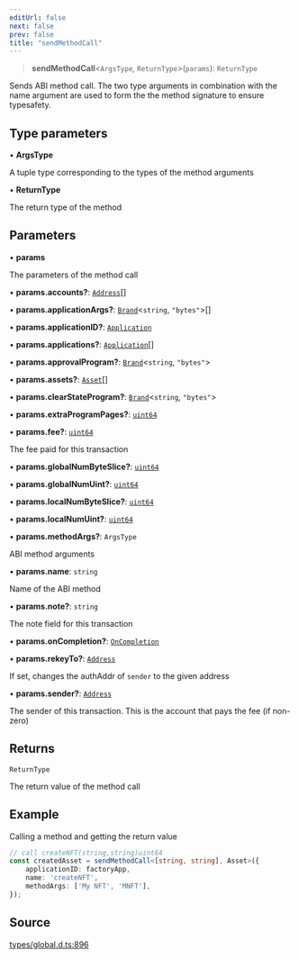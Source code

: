 ```yaml
---
editUrl: false
next: false
prev: false
title: "sendMethodCall"
---
```


> **sendMethodCall**\<`ArgsType`, `ReturnType`\>(`params`): `ReturnType`

Sends ABI method call. The two type arguments in combination with the
name argument are used to form the the method signature to ensure typesafety.

## Type parameters

• **ArgsType**

A tuple type corresponding to the types of the method arguments

• **ReturnType**

The return type of the method

## Parameters

• **params**

The parameters of the method call

• **params\.accounts?**: [`Address`](../classes/Address.md)[]

• **params\.applicationArgs?**: [`Brand`](../type-aliases/Brand.md)\<`string`, `"bytes"`\>[]

• **params\.applicationID?**: [`Application`](../classes/Application.md)

• **params\.applications?**: [`Application`](../classes/Application.md)[]

• **params\.approvalProgram?**: [`Brand`](../type-aliases/Brand.md)\<`string`, `"bytes"`\>

• **params\.assets?**: [`Asset`](../classes/Asset.md)[]

• **params\.clearStateProgram?**: [`Brand`](../type-aliases/Brand.md)\<`string`, `"bytes"`\>

• **params\.extraProgramPages?**: [`uint64`](../type-aliases/uint64.md)

• **params\.fee?**: [`uint64`](../type-aliases/uint64.md)

The fee paid for this transaction

• **params\.globalNumByteSlice?**: [`uint64`](../type-aliases/uint64.md)

• **params\.globalNumUint?**: [`uint64`](../type-aliases/uint64.md)

• **params\.localNumByteSlice?**: [`uint64`](../type-aliases/uint64.md)

• **params\.localNumUint?**: [`uint64`](../type-aliases/uint64.md)

• **params\.methodArgs?**: `ArgsType`

ABI method arguments

• **params\.name**: `string`

Name of the ABI method

• **params\.note?**: `string`

The note field for this transaction

• **params\.onCompletion?**: [`OnCompletion`](../enumerations/OnCompletion.md)

• **params\.rekeyTo?**: [`Address`](../classes/Address.md)

If set, changes the authAddr of `sender` to the given address

• **params\.sender?**: [`Address`](../classes/Address.md)

The sender of this transaction. This is the account that pays the fee (if non-zero)

## Returns

`ReturnType`

The return value of the method call

## Example

Calling a method and getting the return value
```ts
// call createNFT(string,string)uint64
const createdAsset = sendMethodCall<[string, string], Asset>({
    applicationID: factoryApp,
    name: 'createNFT',
    methodArgs: ['My NFT', 'MNFT'],
});
```

## Source

[types/global.d.ts:896](https://github.com/algorandfoundation/tealscript/blob/18ba30a9/types/global.d.ts#L896)

